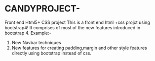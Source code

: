 # CANDYPROJECT-
Front end Html5+ CSS project
This is a front end html +css projct using bootstrap4!
It comprises of most of the new features introduced in bootstrap 4.
Example:-
1) New Navbar techniques
2) New features for creating padding,margin and other style features directly using bootstrap instead of css.
